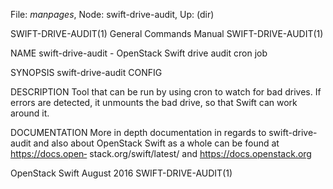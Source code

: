 File: *manpages*,  Node: swift-drive-audit,  Up: (dir)

SWIFT-DRIVE-AUDIT(1)        General Commands Manual       SWIFT-DRIVE-AUDIT(1)



NAME
       swift-drive-audit - OpenStack Swift drive audit cron job


SYNOPSIS
       swift-drive-audit CONFIG


DESCRIPTION
       Tool  that  can be run by using cron to watch for bad drives. If errors
       are detected, it unmounts the bad drive, so that Swift can work  around
       it.


DOCUMENTATION
       More  in  depth  documentation in regards to swift-drive-audit and also
       about OpenStack Swift as a whole can  be  found  at  https://docs.open‐
       stack.org/swift/latest/ and https://docs.openstack.org



OpenStack Swift                   August 2016             SWIFT-DRIVE-AUDIT(1)
